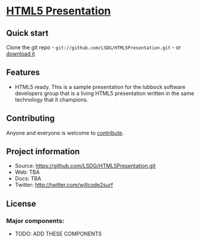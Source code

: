# [HTML5 Presentation](https://github.com/LSDG/HTML5Presentation)



## Quick start

Clone the git repo - `git://github.com/LSDG/HTML5Presentation.git` - or [download it](https://github.com/LSDG/HTML5Presentation.git)


## Features

* HTML5 ready. This is a sample presentation for the lubbock software developers group that is a living HTML5 presentation written in the same technology that it champions.


## Contributing

Anyone and everyone is welcome to [contribute](https://github.com/LSDG/HTML5Presentation). 


## Project information

* Source: https://github.com/LSDG/HTML5Presentation.git
* Web: TBA
* Docs: TBA
* Twitter: http://twitter.com/willcode2surf


## License

### Major components:

* TODO: ADD THESE COMPONENTS



